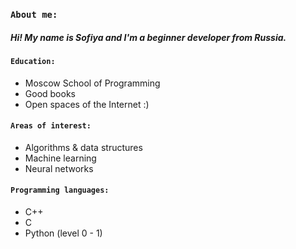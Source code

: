 ### `About me:`
##### Hi! My name is Sofiya and I'm a beginner developer from Russia.

#### `Education:`
  * Moscow School of Programming
  * Good books
  * Open spaces of the Internet :)

#### `Areas of interest:`
  * Algorithms & data structures
  * Machine learning
  * Neural networks

#### `Programming languages:`
  * С++
  * C
  * Python (level 0 - 1)

